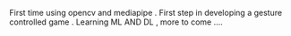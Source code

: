First time using opencv and mediapipe .
First step in developing a gesture controlled game .
Learning ML AND DL , more to come ....
